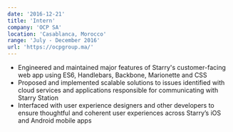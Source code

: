 ```yaml
---
date: '2016-12-21'
title: 'Intern'
company: 'OCP SA'
location: 'Casablanca, Morocco'
range: 'July - December 2016'
url: 'https://ocpgroup.ma/'
---
```


- Engineered and maintained major features of Starry's customer-facing web app using ES6, Handlebars, Backbone, Marionette and CSS
- Proposed and implemented scalable solutions to issues identified with cloud services and applications responsible for communicating with Starry Station
- Interfaced with user experience designers and other developers to ensure thoughtful and coherent user experiences across Starry’s iOS and Android mobile apps
